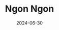 ---
title: Ngon Ngon
address: 39 Av. de Choisy, 75013 Paris
date: 2024-06-30
ratings:
- 3
foodtags:
- vietnamien
countrycodes:
- VNM
cover: P1005447
---